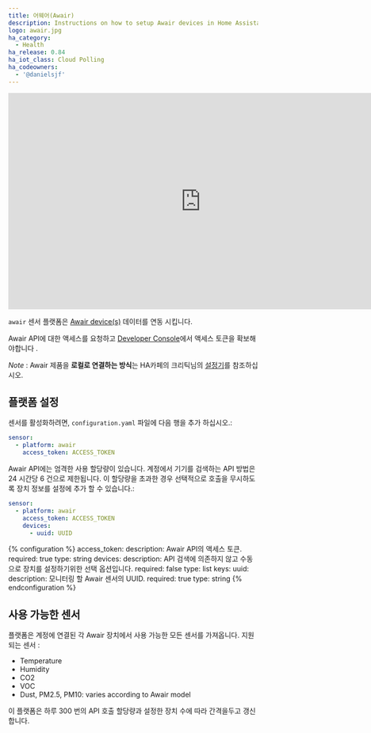 ```yaml
---
title: 어웨어(Awair)
description: Instructions on how to setup Awair devices in Home Assistant.
logo: awair.jpg
ha_category:
  - Health
ha_release: 0.84
ha_iot_class: Cloud Polling
ha_codeowners:
  - '@danielsjf'
---
```


<div class='videoWrapper'>
<iframe width="776" height="437" src="https://www.youtube.com/embed/QLA5B0yiuMQ" frameborder="0" allow="accelerometer; autoplay; encrypted-media; gyroscope; picture-in-picture" allowfullscreen></iframe>
</div>

`awair` 센서 플랫폼은 [Awair device(s)](https://getawair.com) 데이터를 연동 시킵니다.

Awair API에 대한 액세스를 요청하고 [Developer Console](https://developer.getawair.com/)에서 액세스 토큰을 확보해야합니다 .

*Note* : Awair 제품을 **로컬로 연결하는 방식**는 HA카페의 크리틱님의 [설정기](https://cafe.naver.com/koreassistant/729)를 참조하십시오. 

## 플랫폼 설정

센서를 활성화하려면, `configuration.yaml` 파일에 다음 행을 추가 하십시오.:

```yaml
sensor:
  - platform: awair
    access_token: ACCESS_TOKEN
```

Awair API에는 엄격한 사용 할당량이 있습니다. 계정에서 기기를 검색하는 API 방법은 24 시간당 6 건으로 제한됩니다. 이 할당량을 초과한 경우 선택적으로 호출을 무시하도록 장치 정보를 설정에 추가 할 수 있습니다.:

```yaml
sensor:
  - platform: awair
    access_token: ACCESS_TOKEN
    devices:
      - uuid: UUID
```

{% configuration %}
access_token:
  description: Awair API의 액세스 토큰.
  required: true
  type: string
devices:
  description: API 검색에 의존하지 않고 수동으로 장치를 설정하기위한 선택 옵션입니다.
  required: false
  type: list
  keys:
    uuid:
      description: 모니터링 할 Awair 센서의 UUID.
      required: true
      type: string
{% endconfiguration %}

## 사용 가능한 센서

플랫폼은 계정에 연결된 각 Awair 장치에서 사용 가능한 모든 센서를 가져옵니다. 지원되는 센서 :

  * Temperature
  * Humidity
  * CO2
  * VOC
  * Dust, PM2.5, PM10: varies according to Awair model

이 플랫폼은 하루 300 번의 API 호출 할당량과 설정한 장치 수에 따라 간격을두고 갱신합니다.
